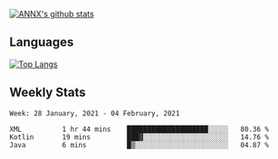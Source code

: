 [![ANNX's github stats](https://github-readme-stats.vercel.app/api?username=NXAN2901&count_private=true&show_icons=true&theme=vue)](https://github.com/NXAN2901)

## Languages
[![Top Langs](https://github-readme-stats.vercel.app/api/top-langs/?username=NXAN2901)](https://github.com/NXAN2901)

## Weekly Stats
<!--START_SECTION:waka-->
```text
Week: 28 January, 2021 - 04 February, 2021

XML          1 hr 44 mins    ████████████████████░░░░░   80.36 % 
Kotlin       19 mins         ███▓░░░░░░░░░░░░░░░░░░░░░   14.76 % 
Java         6 mins          █▒░░░░░░░░░░░░░░░░░░░░░░░   04.87 % 
```
<!--END_SECTION:waka-->
